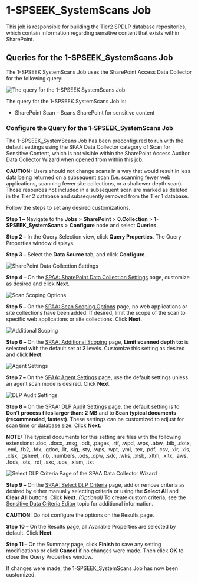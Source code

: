 # 1-SPSEEK_SystemScans Job

This job is responsible for building the Tier2 SPDLP database repositories, which contain
information regarding sensitive content that exists within SharePoint.

## Queries for the 1-SPSEEK_SystemScans Job

The 1-SPSEEK SystemScans Job uses the SharePoint Access Data Collector for the following query:

![The query for the 1-SPSEEK SystemScans Job](/img/product_docs/accessanalyzer/12.0/solutions/sharepoint/collection/spseeksystemscansquery.webp)

The query for the 1-SPSEEK SystemScans Job is:

- SharePoint Scan – Scans SharePoint for sensitive content

### Configure the Query for the 1-SPSEEK_SystemScans Job

The 1-SPSEEK_SystemScans Job has been preconfigured to run with the default settings using the SPAA
Data Collector category of Scan for Sensitive Content, which is not visible within the SharePoint
Access Auditor Data Collector Wizard when opened from within this job.

**CAUTION:** Users should not change scans in a way that would result in less data being returned on
a subsequent scan (i.e. scanning fewer web applications, scanning fewer site collections, or a
shallower depth scan). Those resources not included in a subsequent scan are marked as deleted in
the Tier 2 database and subsequently removed from the Tier 1 database.

Follow the steps to set any desired customizations.

**Step 1 –** Navigate to the **Jobs** > **SharePoint** > **0.Collection** >
**1-SPSEEK_SystemScans** > **Configure** node and select **Queries**.

**Step 2 –** In the Query Selection view, click **Query Properties**. The Query Properties window
displays.

**Step 3 –** Select the **Data Source** tab, and click **Configure**.

![SharePoint Data Collection Settings](/img/product_docs/accessanalyzer/12.0/solutions/sharepoint/collection/datacollectionsettingsspseek.webp)

**Step 4 –** On the
[SPAA: SharePoint Data Collection Settings](/docs/accessanalyzer/12.0/admin/datacollector/spaa/settings.md) page,
customize as desired and click **Next**.

![Scan Scoping Options](/img/product_docs/accessanalyzer/12.0/solutions/sharepoint/collection/scanscopingoptions.webp)

**Step 5 –** On the
[SPAA: Scan Scoping Options](/docs/accessanalyzer/12.0/admin/datacollector/spaa/scanscopingoptions.md) page, no web
applications or site collections have been added. If desired, limit the scope of the scan to
specific web applications or site collections. Click **Next**.

![Additional Scoping](/img/product_docs/accessanalyzer/12.0/solutions/sharepoint/collection/additionalscopingspseek.webp)

**Step 6 –** On the
[SPAA: Additional Scoping](/docs/accessanalyzer/12.0/admin/datacollector/spaa/additionalscoping.md) page, **Limit
scanned depth to:** is selected with the default set at **2** levels. Customize this setting as
desired and click **Next**.

![Agent Settings](/img/product_docs/activitymonitor/activitymonitor/install/agent/windowsagent.webp)

**Step 7 –** On the [SPAA: Agent Settings](/docs/accessanalyzer/12.0/admin/datacollector/spaa/agentsettings.md) page,
use the default settings unless an agent scan mode is desired. Click **Next**.

![DLP Audit Settings](/img/product_docs/accessanalyzer/12.0/solutions/sharepoint/collection/dlpauditsettingsspseek.webp)

**Step 8 –** On the
[SPAA: DLP Audit Settings](/docs/accessanalyzer/12.0/admin/datacollector/spaa/dlpauditsettings.md) page, the default
setting is to **Don’t process files larger than: 2 MB** and to **Scan typical documents
(recommended, fastest)**. These settings can be customized to adjust for scan time or database size.
Click **Next**.

**NOTE:** The typical documents for this setting are files with the following extensions: .doc,
.docx, .msg, .odt, .pages, .rtf, .wpd, .wps, .abw, .bib, .dotx, .eml, .fb2, .fdx, .gdoc, .lit, .sig,
.sty, .wps, .wpt, .yml, .tex, .pdf, .csv, .xlr, .xls, .xlsx, .gsheet, .nb, .numbers, .ods, .qpw,
.sdc, .wks, .xlsb, .xltm, .xltx, .aws, .fods, .ots, .rdf, .sxc, .uos, .xlsm, .txt

![Select DLP Criteria Page of the SPAA Data Collector Wizard](/img/product_docs/accessanalyzer/12.0/solutions/sharepoint/collection/selectdlpcriteriaspseek.webp)

**Step 9 –** On the
[SPAA: Select DLP Criteria](/docs/accessanalyzer/12.0/admin/datacollector/spaa/selectdlpcriteria.md) page, add or
remove criteria as desired by either manually selecting criteria or using the **Select All** and
**Clear All** buttons. Click **Next**. _(Optional)_ To create custom criteria, see the
[Sensitive Data Criteria Editor](/docs/accessanalyzer/12.0/sensitivedatadiscovery/criteriaeditor/overview.md) topic
for additional information.

**CAUTION:** Do not configure the options on the Results page.

**Step 10 –** On the Results page, all Available Properties are selected by default. Click **Next**.

**Step 11 –** On the Summary page, click **Finish** to save any setting modifications or click
**Cancel** if no changes were made. Then click **OK** to close the Query Properties window.

If changes were made, the 1-SPSEEK_SystemScans Job has now been customized.
